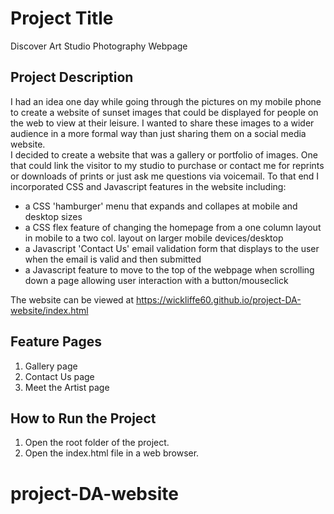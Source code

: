 # Project Title
 Discover Art Studio Photography Webpage

## Project Description
I had an idea one day while going through the pictures on my mobile phone to create a website
of sunset images that could be displayed for people on the web to view at their leisure.  I wanted to share these
images to a wider audience in a more formal way than just sharing them on a social media website.  
I decided to create a website that was a gallery or portfolio of images. One that could link the visitor to my studio 
to purchase or contact me for reprints or downloads of prints or just ask me questions via voicemail.  To that end I incorporated CSS and Javascript features in the website including: 
* a CSS 'hamburger' menu that expands and collapes at mobile and desktop sizes
* a CSS flex feature of changing the homepage from a one column layout in mobile to a two col. layout on larger mobile devices/desktop
* a Javascript 'Contact Us' email validation form that displays to the user when the email is valid and then submitted
* a Javascript feature to move to the top of the webpage when scrolling down a page allowing user interaction with a button/mouseclick

The website can be viewed at https://wickliffe60.github.io/project-DA-website/index.html

## Feature Pages 
1. Gallery page
2. Contact Us page
3. Meet the Artist page

## How to Run the Project
1. Open the root folder of the project.
2. Open the index.html file in a web browser.
# project-DA-website
